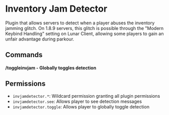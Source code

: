 
# Inventory Jam Detector
Plugin that allows servers to detect when a player abuses the inventory jamming glitch. On 1.8.9 servers, this glitch is possible through the "Modern Keybind Handling" setting on Lunar Client, allowing some players to gain an unfair advantage during parkour.

## Commands
#### /toggleinvjam - Globally toggles detection

## Permissions
* `invjamdetector.*`: Wildcard permission granting all plugin permissions
* `invjamdetector.see`: Allows player to see detection messages
* `invjamdetector.toggle`: Allows player to globally toggle detection
